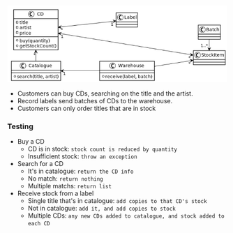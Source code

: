 ![img.png](uml/uml.png)

- Customers can buy CDs, searching on the title and the artist.
- Record labels send batches of CDs to the warehouse.
- Customers can only order titles that are in stock

### Testing

- Buy a CD
  - CD is in stock: `stock count is reduced by quantity`
  - Insufficient stock: `throw an exception`
- Search for a CD
  - It's in catalogue: `return the CD info`
  - No match: `return nothing`
  - Multiple matchs: `return list`
- Receive stock from a label
  - Single title that's in catalogue: `add copies to that CD's stock`
  - Not in catalogue: `add it, and add copies to stock`
  - Multiple CDs: `any new CDs added to catalogue, and stock added to each CD`
